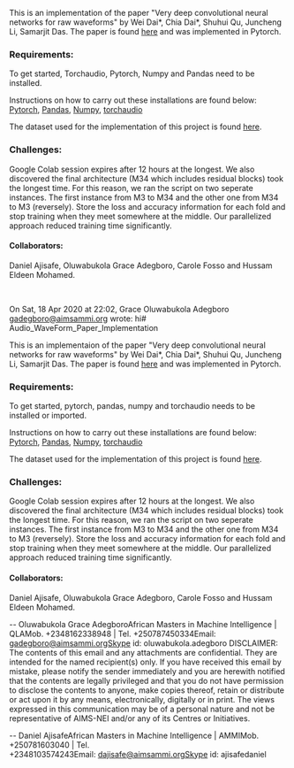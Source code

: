 This is an implementation of the paper "Very deep convolutional neural networks for raw waveforms" by Wei Dai*, Chia Dai*, Shuhui Qu, Juncheng Li, Samarjit Das. The paper is found [here](https://arxiv.org/pdf/1610.00087.pdf) and was implemented in Pytorch.

### Requirements:
To get started, Torchaudio, Pytorch, Numpy and Pandas need to be installed.

Instructions on how to carry out these installations are found below:
[Pytorch](https://pytorch.org/),
[Pandas](https://pandas.pydata.org/pandas-docs/stable/getting_started/install.html),
[Numpy](https://pypi.org/project/numpy/),
[torchaudio](https://github.com/pytorch/audio)

The dataset used for the implementation of this project is found [here](https://urbansounddataset.weebly.com/urbansound8k.html).

### Challenges:
Google Colab session expires after 12 hours at the longest. We also discovered the final architecture (M34 which includes residual blocks) took the longest time. For this reason, we ran the script on two seperate instances. The first instance from M3 to M34 and the other one from M34 to M3 (reversely). Store the loss and accuracy information for each fold and stop training when they meet somewhere at the middle. Our parallelized approach reduced training time significantly.

#### Collaborators:
Daniel Ajisafe, Oluwabukola Grace Adegboro, Carole Fosso and Hussam Eldeen Mohamed.

 

On Sat, 18 Apr 2020 at 22:02, Grace Oluwabukola Adegboro <gadegboro@aimsammi.org> wrote:
hi# Audio_WaveForm_Paper_Implementation

This is an implementaion of the paper "Very deep convolutional neural networks for raw waveforms" by Wei Dai*, Chia Dai*, Shuhui Qu, Juncheng Li, Samarjit Das. The paper is found [here](https://arxiv.org/pdf/1610.00087.pdf) and was implemented in Pytorch.

### Requirements:
To get started, pytorch, pandas, numpy and torchaudio needs to be installed or imported.

Instructions on how to carry out these installations are found below:
[Pytorch](https://pytorch.org/),
[Pandas](https://pandas.pydata.org/pandas-docs/stable/getting_started/install.html),
[Numpy](https://pypi.org/project/numpy/),
[torchaudio](https://github.com/pytorch/audio)

The dataset used for the implementation of this project is found [here](https://urbansounddataset.weebly.com/urbansound8k.html).

### Challenges: 
Google Colab session expires after 12 hours at the longest. We also discovered the final architecture (M34 which includes residual blocks) took the longest time. For this reason, we ran the script on two seperate instances. The first instance from M3 to M34 and the other one from M34 to M3 (reversely). Store the loss and accuracy information for each fold and stop training when they meet somewhere at the middle. Our parallelized approach reduced training time significantly.

#### Collaborators:
Daniel Ajisafe, Oluwabukola Grace Adegboro, Carole Fosso and Hussam Eldeen Mohamed.

-- 
Oluwabukola Grace AdegboroAfrican Masters in Machine Intelligence | QLAMob. +2348162338948 | Tel. +250787450334Email: gadegboro@aimsammi.orgSkype id: oluwabukola.adegboro
DISCLAIMER: The contents of this email and any attachments are confidential. They are intended for the named recipient(s) only. If you have received this email by mistake, please notify the sender immediately and you are herewith notified that the contents are legally privileged and that you do not have permission to disclose the contents to anyone, make copies thereof, retain or distribute or act upon it by any means, electronically, digitally or in print. The views expressed in this communication may be of a personal nature and not be representative of AIMS-NEI and/or any of its Centres or Initiatives.

-- 
Daniel AjisafeAfrican Masters in Machine Intelligence | AMMIMob. +250781603040 | Tel. +2348103574243Email: dajisafe@aimsammi.orgSkype id: ajisafedaniel
